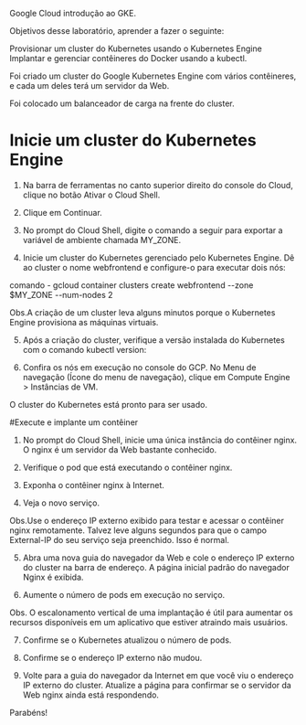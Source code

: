 Google Cloud introdução ao GKE.

Objetivos desse laboratório, aprender a fazer o seguinte:

Provisionar um cluster do Kubernetes usando o Kubernetes Engine
Implantar e gerenciar contêineres do Docker usando a kubectl.

Foi criado um cluster do Google Kubernetes Engine com vários contêineres, e cada um deles terá um servidor da Web.

Foi colocado um balanceador de carga na frente do cluster.

 # Inicie um cluster do Kubernetes Engine
 
1. Na barra de ferramentas no canto superior direito do console do Cloud, clique no botão Ativar o Cloud Shell.

2. Clique em Continuar.

3. No prompt do Cloud Shell, digite o comando a seguir para exportar a variável de ambiente chamada MY_ZONE. 

4. Inicie um cluster do Kubernetes gerenciado pelo Kubernetes Engine. Dê ao cluster o nome webfrontend e configure-o para executar dois nós:

comando - gcloud container clusters create webfrontend --zone $MY_ZONE --num-nodes 2

Obs.A criação de um cluster leva alguns minutos porque o Kubernetes Engine provisiona as máquinas virtuais.

5. Após a criação do cluster, verifique a versão instalada do Kubernetes com o comando kubectl version:

6. Confira os nós em execução no console do GCP. No Menu de navegação (Ícone do menu de navegação), clique em Compute Engine > Instâncias de VM.

O cluster do Kubernetes está pronto para ser usado.



 #Execute e implante um contêiner

 1. No prompt do Cloud Shell, inicie uma única instância do contêiner nginx. O nginx é um servidor da Web bastante conhecido.

 2. Verifique o pod que está executando o contêiner nginx.

 3. Exponha o contêiner nginx à Internet.

 4. Veja o novo serviço.

Obs.Use o endereço IP externo exibido para testar e acessar o contêiner nginx remotamente.
Talvez leve alguns segundos para que o campo External-IP do seu serviço seja preenchido. Isso é normal. 

5. Abra uma nova guia do navegador da Web e cole o endereço IP externo do cluster na barra de endereço. A página inicial padrão do navegador Nginx é exibida.

6. Aumente o número de pods em execução no serviço.

Obs. O escalonamento vertical de uma implantação é útil para aumentar os recursos disponíveis em um aplicativo que estiver atraindo mais usuários.

7. Confirme se o Kubernetes atualizou o número de pods.

8. Confirme se o endereço IP externo não mudou.

9. Volte para a guia do navegador da Internet em que você viu o endereço IP externo do cluster. Atualize a página para confirmar se o servidor da Web nginx ainda está respondendo.

Parabéns!
